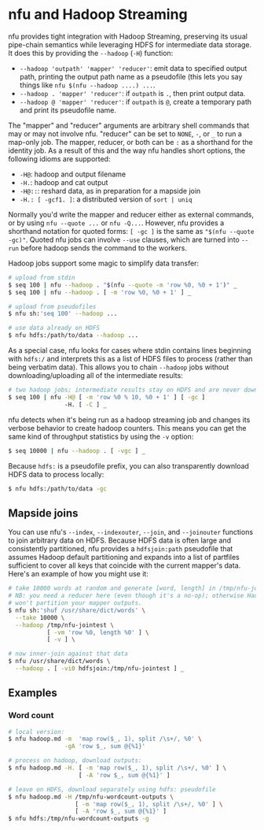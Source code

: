 # nfu and Hadoop Streaming
nfu provides tight integration with Hadoop Streaming, preserving its usual
pipe-chain semantics while leveraging HDFS for intermediate data storage. It
does this by providing the `--hadoop` (`-H`) function:

- `--hadoop 'outpath' 'mapper' 'reducer'`: emit data to specified output path,
  printing the output path name as a pseudofile (this lets you say things like
  `nfu $(nfu --hadoop ....) ...`.
- `--hadoop . 'mapper' 'reducer'`: if `outpath` is `.`, then print output data.
- `--hadoop @ 'mapper' 'reducer'`: if `outpath` is `@`, create a temporary path
  and print its pseudofile name.

The "mapper" and "reducer" arguments are arbitrary shell commands that may or
may not involve nfu. "reducer" can be set to `NONE`, `-`, or `_` to run a
map-only job. The mapper, reducer, or both can be `:` as a shorthand for the
identity job. As a result of this and the way nfu handles short options, the
following idioms are supported:

- `-H@`: hadoop and output filename
- `-H.`: hadoop and cat output
- `-H@::`: reshard data, as in preparation for a mapside join
- `-H.: [ -gcf1. ]`: a distributed version of `sort | uniq`

Normally you'd write the mapper and reducer either as external commands, or by
using `nfu --quote ...` or `nfu -Q...`. However, nfu provides a shorthand
notation for quoted forms: `[ -gc ]` is the same as `"$(nfu --quote -gc)"`.
Quoted nfu jobs can involve `--use` clauses, which are turned into `--run`
before hadoop sends the command to the workers.

Hadoop jobs support some magic to simplify data transfer:

```sh
# upload from stdin
$ seq 100 | nfu --hadoop . "$(nfu --quote -m 'row %0, %0 + 1')" _
$ seq 100 | nfu --hadoop . [ -m 'row %0, %0 + 1' ] _

# upload from pseudofiles
$ nfu sh:'seq 100' --hadoop ...

# use data already on HDFS
$ nfu hdfs:/path/to/data --hadoop ...
```

As a special case, nfu looks for cases where stdin contains lines beginning
with `hdfs:/` and interprets this as a list of HDFS files to process (rather
than being verbatim data). This allows you to chain `--hadoop` jobs without
downloading/uploading all of the intermediate results:

```sh
# two hadoop jobs; intermediate results stay on HDFS and are never downloaded
$ seq 100 | nfu -H@ [ -m 'row %0 % 10, %0 + 1' ] [ -gc ]
                -H. [ -C ] _
```

nfu detects when it's being run as a hadoop streaming job and changes its
verbose behavior to create hadoop counters. This means you can get the same
kind of throughput statistics by using the `-v` option:

```sh
$ seq 10000 | nfu --hadoop . [ -vgc ] _
```

Because `hdfs:` is a pseudofile prefix, you can also transparently download
HDFS data to process locally:

```sh
$ nfu hdfs:/path/to/data -gc
```

## Mapside joins
You can use nfu's `--index`, `--indexouter`, `--join`, and `--joinouter`
functions to join arbitrary data on HDFS. Because HDFS data is often large and
consistently partitioned, nfu provides a `hdfsjoin:path` pseudofile that
assumes Hadoop default partitioning and expands into a list of partfiles
sufficient to cover all keys that coincide with the current mapper's data.
Here's an example of how you might use it:

```sh
# take 10000 words at random and generate [word, length] in /tmp/nfu-jointest
# NB: you need a reducer here (even though it's a no-op); otherwise Hadoop
# won't partition your mapper outputs.
$ nfu sh:'shuf /usr/share/dict/words' \
  --take 10000 \
  --hadoop /tmp/nfu-jointest \
           [ -vm 'row %0, length %0' ] \
           [ -v ] \

# now inner-join against that data
$ nfu /usr/share/dict/words \
  --hadoop . [ -vi0 hdfsjoin:/tmp/nfu-jointest ] _
```

## Examples
### Word count
```sh
# local version:
$ nfu hadoop.md -m  'map row($_, 1), split /\s+/, %0' \
                -gA 'row $_, sum @{%1}'

# process on hadoop, download outputs:
$ nfu hadoop.md -H. [ -m 'map row($_, 1), split /\s+/, %0' ] \
                    [ -A 'row $_, sum @{%1}' ]

# leave on HDFS, download separately using hdfs: pseudofile
$ nfu hadoop.md -H /tmp/nfu-wordcount-outputs \
                   [ -m 'map row($_, 1), split /\s+/, %0' ] \
                   [ -A 'row $_, sum @{%1}' ]
$ nfu hdfs:/tmp/nfu-wordcount-outputs -g
```
